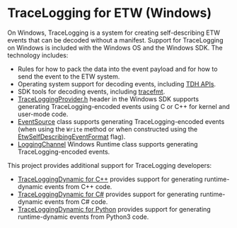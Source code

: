# TraceLogging for ETW (Windows)

On Windows, TraceLogging is a system for creating self-describing ETW events
that can be decoded without a manifest. Support for TraceLogging on Windows is
included with the Windows OS and the Windows SDK. The technology includes:

- Rules for how to pack the data into the event payload and for how to send
  the event to the ETW system.
- Operating system support for decoding events, including
  [TDH APIs](https://docs.microsoft.com/windows/win32/api/tdh/nf-tdh-tdhgeteventinformation).
- SDK tools for decoding events, including
  [tracefmt](https://docs.microsoft.com/windows-hardware/drivers/devtest/tracefmt).
- [TraceLoggingProvider.h](https://docs.microsoft.com/windows/win32/api/traceloggingprovider/)
  header in the Windows SDK supports generating TraceLogging-encoded events using
  C or C++ for kernel and user-mode code.
- [EventSource](https://docs.microsoft.com/dotnet/api/system.diagnostics.tracing.eventsource)
  class supports generating TraceLogging-encoded events (when using the `Write` method or
  when constructed using the
  [EtwSelfDescribingEventFormat](https://docs.microsoft.com/dotnet/api/system.diagnostics.tracing.eventsourcesettings)
  flag).
- [LoggingChannel](https://docs.microsoft.com/uwp/api/windows.foundation.diagnostics.loggingchannel)
  Windows Runtime class supports generating TraceLogging-encoded events.

This project provides additional support for TraceLogging developers:

- [TraceLoggingDynamic for C++](cpp/traceloggingdynamic/README.md) provides support for generating
  runtime-dynamic events from C++ code.
- [TraceLoggingDynamic for C#](cs/traceloggingdynamic/README.md) provides support for generating
  runtime-dynamic events from C# code.
- [TraceLoggingDynamic for Python](python/traceloggingdynamic/README.md) provides support for generating
  runtime-dynamic events from Python3 code.
